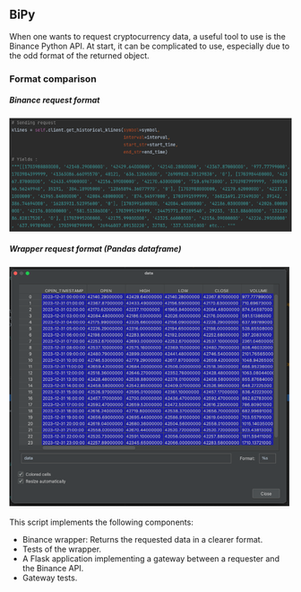 ## BiPy

When one wants to request cryptocurrency data, a useful tool to use is the Binance Python API.
At start, it can be complicated to use, especially due to the odd format of the returned object.

### Format comparison
##### Binance request format
<div align="left">
  <img src="https://github.com/SK8gh/BiPy/blob/main/images/Binance%20request.png" width="600">
</div>

##### Wrapper request format (Pandas dataframe)
<div align="left">
  <img src="https://github.com/SK8gh/BiPy/blob/main/images/Wrapper%20request.png" width="500">
</div>


<br>
This script implements the following components:

- Binance wrapper: Returns the requested data in a clearer format.
- Tests of the wrapper.
- A Flask application implementing a gateway between a requester and the Binance API.
- Gateway tests.


